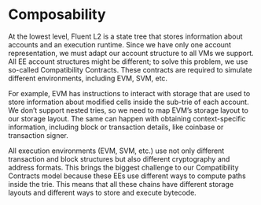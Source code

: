 # Composability

At the lowest level, Fluent L2 is a state tree that stores information about accounts and an execution runtime. Since we have only one account representation, we must adapt our account structure to all VMs we support. All EE account structures might be different; to solve this problem, we use so-called Compatibility Contracts. These contracts are required to simulate different environments, including EVM, SVM, etc.

For example, EVM has instructions to interact with storage that are used to store information about modified cells inside the sub-trie of each account. We don’t support nested tries, so we need to map EVM’s storage layout to our storage layout. The same can happen with obtaining context-specific information, including block or transaction details, like coinbase or transaction signer.

All execution environments (EVM, SVM, etc.) use not only different transaction and block structures but also different cryptography and address formats. This brings the biggest challenge to our Compatibility Contracts model because these EEs use different ways to compute paths inside the trie. This means that all these chains have different storage layouts and different ways to store and execute bytecode.
